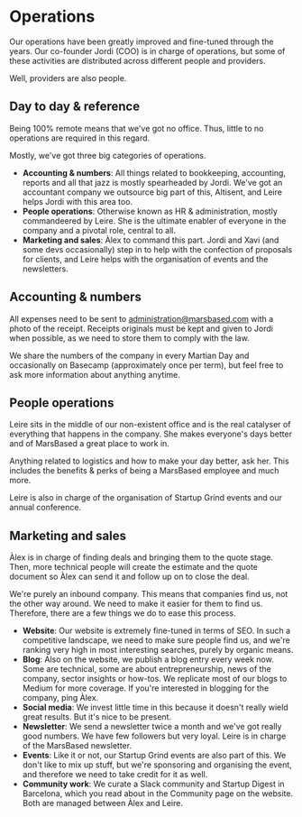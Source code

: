 # Operations

Our operations have been greatly improved and fine-tuned through the years. Our co-founder Jordi (COO) is in charge of operations, but some of these activities are distributed across different people and providers.

Well, providers are also people.

## Day to day & reference

Being 100% remote means that we've got no office. Thus, little to no operations are required in this regard.

Mostly, we've got three big categories of operations.

* __Accounting & numbers__: All things related to bookkeeping, accounting, reports and all that jazz is mostly spearheaded by Jordi. We've got an accountant company we outsource big part of this, Altisent, and Leire helps Jordi with this area too.
* __People operations__: Otherwise known as HR & administration, mostly commandeered by Leire. She is the ultimate enabler of everyone in the company and a pivotal role, central to all.
* __Marketing and sales__: Àlex to command this part. Jordi and Xavi (and some devs occasionally) step in to help with the confection of proposals for clients, and Leire helps with the organisation of events and the newsletters.

## Accounting & numbers

All expenses need to be sent to administration@marsbased.com with a photo of the receipt. Receipts originals must be kept and given to Jordi when possible, as we need to store them to comply with the law.

We share the numbers of the company in every Martian Day and occasionally on Basecamp (approximately once per term), but feel free to ask more information about anything anytime.

## People operations

Leire sits in the middle of our non-existent office and is the real catalyser of everything that happens in the company. She makes everyone's days better and of MarsBased a great place to work in.

Anything related to logistics and how to make your day better, ask her. This includes the benefits & perks of being a MarsBased employee and much more.

Leire is also in charge of the organisation of Startup Grind events and our annual conference.

## Marketing and sales

Àlex is in charge of finding deals and bringing them to the quote stage. Then, more technical people will create the estimate and the quote document so Àlex can send it and follow up on to close the deal.

We're purely an inbound company. This means that companies find us, not the other way around. We need to make it easier for them to find us. Therefore, there are a few things we do to ease this process.

* __Website__: Our website is extremely fine-tuned in terms of SEO. In such a competitive landscape, we need to make sure people find us, and we're ranking very high in most interesting searches, purely by organic means.
* __Blog__: Also on the website, we publish a blog entry every week now. Some are technical, some are about entrepreneurship, news of the company, sector insights or how-tos. We replicate most of our blogs to Medium for more coverage. If you're interested in blogging for the company, ping Àlex.
* __Social media__: We invest little time in this because it doesn't really wield great results. But it's nice to be present.
* __Newsletter__: We send a newsletter twice a month and we've got really good numbers. We have few followers but very loyal. Leire is in charge of the MarsBased newsletter.
* __Events__: Like it or not, our Startup Grind events are also part of this. We don't like to mix up stuff, but we're sponsoring and organising the event, and therefore we need to take credit for it as well.
* __Community work__: We curate a Slack community and Startup Digest in Barcelona, which you read about in the Community page on the website. Both are managed between Àlex and Leire.



